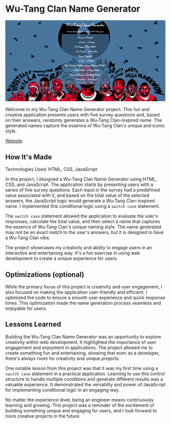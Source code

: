 # Wu-Tang Clan Name Generator

![Wu-Tang Generator Gif](assets/img/wutanggenerator.gif)

Welcome to my Wu-Tang Clan Name Generator project. This fun and creative application presents users with five survey questions and, based on their answers, randomly generates a Wu-Tang Clan-inspired name. The generated names capture the essence of Wu-Tang Clan's unique and iconic style.

[Website](https://roswutanggenerator.netlify.app/)

## How It's Made

Technologies Used: HTML, CSS, JavaScript

In this project, I designed a Wu-Tang Clan Name Generator using HTML, CSS, and JavaScript. The application starts by presenting users with a series of five survey questions. Each input in the survey had a predefined value associated with it, and based on the total value of the selected answers, the JavaScript logic would generate a Wu-Tang Clan-inspired name. I implemented this conditional logic using a `switch case` statement.

The `switch case` statement allowed the application to evaluate the user's responses, calculate the total value, and then select a name that captures the essence of Wu-Tang Clan's unique naming style. The name generated may not be an exact match to the user's answers, but it is designed to have a Wu-Tang Clan vibe.

The project showcases my creativity and ability to engage users in an interactive and entertaining way. It's a fun exercise in using web development to create a unique experience for users.

## Optimizations (optional)

While the primary focus of this project is creativity and user engagement, I also focused on making the application user-friendly and efficient. I optimized the code to ensure a smooth user experience and quick response times. This optimization made the name generation process seamless and enjoyable for users.

## Lessons Learned

Building the Wu-Tang Clan Name Generator was an opportunity to explore creativity within web development. It highlighted the importance of user engagement and enjoyment in applications. The project allowed me to create something fun and entertaining, showing that even as a developer, there's always room for creativity and unique projects.

One notable lesson from this project was that it was my first time using a `switch case` statement in a practical application. Learning to use this control structure to handle multiple conditions and generate different results was a valuable experience. It demonstrated the versatility and power of JavaScript for implementing conditional logic in an engaging way.

No matter the experience level, being an engineer means continuously learning and growing. This project was a reminder of the excitement of building something unique and engaging for users, and I look forward to more creative projects in the future.
